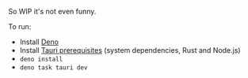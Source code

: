 So WIP it's not even funny.

To run:
- Install [Deno](https://deno.com/)
- Install [Tauri prerequisites](https://tauri.app/start/prerequisites/) (system dependencies, Rust and Node.js)
- `deno install`
- `deno task tauri dev`
